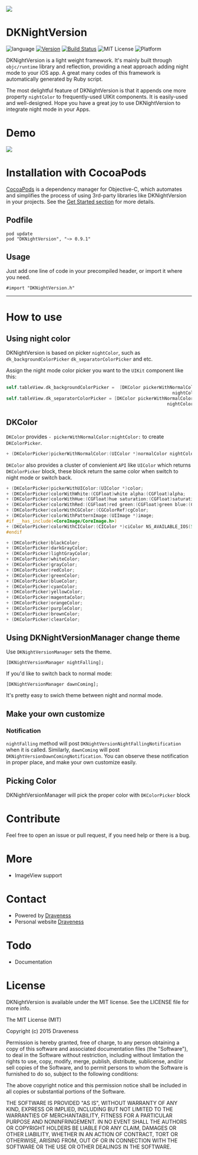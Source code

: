 ![](./images/Banner.png)

# DKNightVersion  

![language](https://img.shields.io/badge/Language-%20Objective--C%20-orange.svg) [![Version](http://img.shields.io/cocoapods/v/DKNightVersion.svg?style=flat)](http://cocoadocs.org/docsets/DKNightVersion) [![Build Status](https://travis-ci.org/Draveness/DKNightVersion.png)](https://travis-ci.org/Draveness/DKNightVersion) ![MIT License](https://img.shields.io/github/license/mashape/apistatus.svg) ![Platform](https://img.shields.io/badge/platform-%20iOS%20-lightgrey.svg) 

DKNightVersion is a light weight framework. It's mainly built through `objc/runtime` library and reflection, providing a neat approach  adding night mode to your iOS app. A great many codes of this framework is automatically generated by Ruby script.

The most delightful feature of DKNightVersion is that it appends one more property `nightColor` to frequently-used UIKit components. It is easily-used and well-designed. Hope you have a great joy to use DKNightVersion to integrate night mode in your Apps.

# Demo

![](./images/DKNightVersion.gif)

# Installation with CocoaPods

[CocoaPods](https://cocoapods.org/) is a dependency manager for Objective-C, which automates and simplifies the process of using 3rd-party libraries like DKNightVersion in your projects. See the [Get Started section](https://cocoapods.org/#get_started) for more details.

## Podfile

```
pod update
pod "DKNightVersion", "~> 0.9.1"
```

## Usage

Just add one line of code in your precompiled header, or import it where you need.

```
#import "DKNightVersion.h"
```

----

# How to use

## Using night color

DKNightVersion is based on picker `nightColor`, such as `dk_backgroundColorPicker` `dk_separatorColorPicker` and etc.

Assign the night mode color picker you want to the `UIKit` component like this:

```objectivec
self.tableView.dk_backgroundColorPicker =  [DKColor pickerWithNormalColor:[UIColor whiteColor]
                                                               nightColor:DKColorFromRGB(0x343434)];
self.tableView.dk_separatorColorPicker = [DKColor pickerWithNormalColor:[UIColor lightGrayColor]
                                                             nightColor:DKColorFromRGB(0x313131)];
```

## DKColor

`DKColor` provides `- pickerWithNormalColor:nightColor:` to create `DKColorPicker`.

```objectivec
+ (DKColorPicker)pickerWithNormalColor:(UIColor *)normalColor nightColor:(UIColor *)nightColor;
```

`DKColor` also provides a cluster of convienient `API` like `UIColor` which returns `DKColorPicker` block, these block return the same color when switch to night mode or switch back.

```objectivec
+ (DKColorPicker)pickerWithUIColor:(UIColor *)color;
+ (DKColorPicker)colorWithWhite:(CGFloat)white alpha:(CGFloat)alpha;
+ (DKColorPicker)colorWithHue:(CGFloat)hue saturation:(CGFloat)saturation brightness:(CGFloat)brightness alpha:(CGFloat)alpha;
+ (DKColorPicker)colorWithRed:(CGFloat)red green:(CGFloat)green blue:(CGFloat)blue alpha:(CGFloat)alpha;
+ (DKColorPicker)colorWithCGColor:(CGColorRef)cgColor;
+ (DKColorPicker)colorWithPatternImage:(UIImage *)image;
#if __has_include(<CoreImage/CoreImage.h>)
+ (DKColorPicker)colorWithCIColor:(CIColor *)ciColor NS_AVAILABLE_IOS(5_0);
#endif

+ (DKColorPicker)blackColor;
+ (DKColorPicker)darkGrayColor;
+ (DKColorPicker)lightGrayColor;
+ (DKColorPicker)whiteColor;
+ (DKColorPicker)grayColor;
+ (DKColorPicker)redColor;
+ (DKColorPicker)greenColor;
+ (DKColorPicker)blueColor;
+ (DKColorPicker)cyanColor;
+ (DKColorPicker)yellowColor;
+ (DKColorPicker)magentaColor;
+ (DKColorPicker)orangeColor;
+ (DKColorPicker)purpleColor;
+ (DKColorPicker)brownColor;
+ (DKColorPicker)clearColor;
```

## Using DKNightVersionManager change theme

Use `DKNightVersionManager` sets the theme.

```
[DKNightVersionManager nightFalling];
```

If you'd like to switch back to normal mode:

```
[DKNightVersionManager dawnComing];
```

It's pretty easy to swich theme between night and normal mode.

## Make your own customize

### Notification

`nightFalling` method will post `DKNightVersionNightFallingNotification` when it is called. Similarly, `dawnComing` will post `DKNightVersionDawnComingNotification`. You can observe these notification in proper place, and make your own customize easily.

## Picking Color

DKNightVersionManager will pick the proper color with `DKColorPicker` block

# Contribute

Feel free to open an issue or pull request, if you need help or there is a bug.

# More

- ImageView support

# Contact

- Powered by [Draveness](http://github.com/draveness)
- Personal website [Draveness](http://draveness.me)

# Todo

- Documentation


# License

DKNightVersion is available under the MIT license. See the LICENSE file for more info.

The MIT License (MIT)

Copyright (c) 2015 Draveness

Permission is hereby granted, free of charge, to any person obtaining a copy
of this software and associated documentation files (the "Software"), to deal
in the Software without restriction, including without limitation the rights
to use, copy, modify, merge, publish, distribute, sublicense, and/or sell
copies of the Software, and to permit persons to whom the Software is
furnished to do so, subject to the following conditions:

The above copyright notice and this permission notice shall be included in all
copies or substantial portions of the Software.

THE SOFTWARE IS PROVIDED "AS IS", WITHOUT WARRANTY OF ANY KIND, EXPRESS OR
IMPLIED, INCLUDING BUT NOT LIMITED TO THE WARRANTIES OF MERCHANTABILITY,
FITNESS FOR A PARTICULAR PURPOSE AND NONINFRINGEMENT. IN NO EVENT SHALL THE
AUTHORS OR COPYRIGHT HOLDERS BE LIABLE FOR ANY CLAIM, DAMAGES OR OTHER
LIABILITY, WHETHER IN AN ACTION OF CONTRACT, TORT OR OTHERWISE, ARISING FROM,
OUT OF OR IN CONNECTION WITH THE SOFTWARE OR THE USE OR OTHER DEALINGS IN THE
SOFTWARE.
